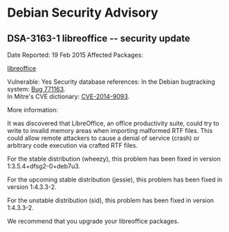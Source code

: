 
Debian Security Advisory
========================


DSA-3163-1 libreoffice -- security update
-----------------------------------------



Date Reported:
19 Feb 2015
Affected Packages:

[libreoffice](https://packages.debian.org/src:libreoffice)

Vulnerable:
Yes
Security database references:
In the Debian bugtracking system: [Bug 771163](https://bugs.debian.org/cgi-bin/bugreport.cgi?bug=771163).  
In Mitre's CVE dictionary: [CVE-2014-9093](https://security-tracker.debian.org/tracker/CVE-2014-9093).  

More information:

It was discovered that LibreOffice, an office productivity suite, could
try to write to invalid memory areas when importing malformed RTF files.
This could allow remote attackers to cause a denial of service (crash)
or arbitrary code execution via crafted RTF files.


For the stable distribution (wheezy), this problem has been fixed in
version 1:3.5.4+dfsg2-0+deb7u3.


For the upcoming stable distribution (jessie), this problem has been
fixed in version 1:4.3.3-2.


For the unstable distribution (sid), this problem has been fixed in
version 1:4.3.3-2.


We recommend that you upgrade your libreoffice packages.





